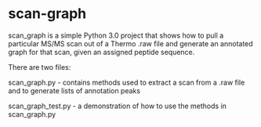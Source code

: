 # scan-graph

scan_graph is a simple Python 3.0 project that shows how to pull a particular MS/MS scan out of a Thermo .raw file and generate an annotated graph for that scan, given an assigned peptide sequence.

There are two files:

scan_graph.py - contains methods used to extract a scan from a .raw file and to generate lists of annotation peaks

scan_graph_test.py - a demonstration of how to use the methods in scan_graph.py

